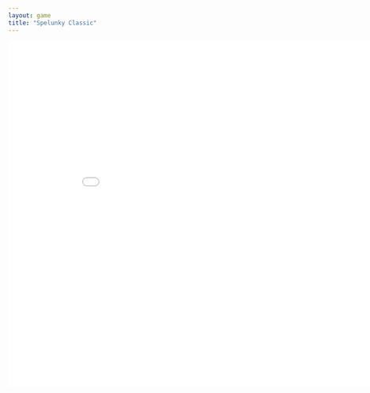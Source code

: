 ```yaml
---
layout: game
title: "Spelunky Classic"
---
```

<embed src="src/src/" width="900" height="700" allowfullscreen>
